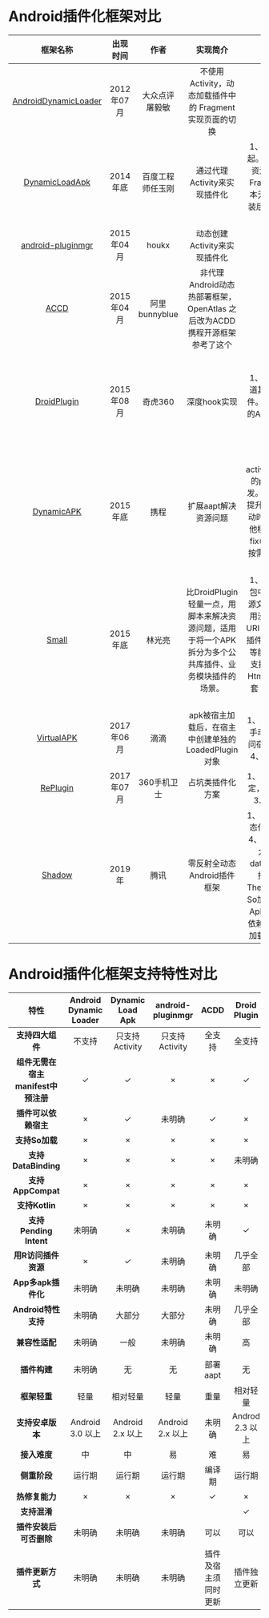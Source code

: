 # Android插件化框架对比

|                           框架名称                           |  出现时间  |       作者       |                           实现简介                           |                             优点                             |                             缺点                             |
| :----------------------------------------------------------: | :--------: | :--------------: | :----------------------------------------------------------: | :----------------------------------------------------------: | :----------------------------------------------------------: |
| [AndroidDynamicLoader](https://github.com/mmin18/AndroidDynamicLoader) | 2012年07月 |  大众点评屠毅敏  |   不使用Activity，动态加载插件中的 Fragment 实现页面的切换   |                                                              | 1、使用资源时要用`MyResources.getResource(Me.class)`而不是`context.getResources()`。2、需要使用URL mapping才能实现页面跳转。 |
| [DynamicLoadApk](https://github.com/singwhatiwanna/dynamic-load-apk) |  2014年底  | 百度工程师任玉刚 |                 通过代理Activity来实现插件化                 | 1、无需安装即可由宿主调起。2、支持用R访问plugin资源。3、支持Activity和FragmentActivity。4、基本无反射调用。5、插件安装后仍可独立运行从而便于调试。 | 1、需要使用『that』而不是『this』，所有activity都需要继承自proxy avtivity（proxy avtivity负责管理所有activity的生命周期）。2、无法启动apk内部的activity。3、不支持Service和BroadcastReceiver。 |
| [android-pluginmgr](https://github.com/houkx/android-pluginmgr) | 2015年04月 |      houkx       |                 动态创建Activity来实现插件化                 |                                                              | 1、未经过生产环境App测试。2、不支持Service和BroadcastReceiver。 |
|          [ACCD](https://github.com/woyaowenzi/ACDD)          | 2015年04月 |  阿里bunnyblue   | 非代理Android动态热部署框架，OpenAtlas 之后改为ACDD 携程开源框架参考了这个 |                                                              |                                                              |
|    [DroidPlugin](https://github.com/Qihoo360/DroidPlugin)    | 2015年08月 |     奇虎360      |                         深度hook实现                         | 1、**无需**重新编译、无需知道其源码。2、支持四大组件。3、API低侵入性：极少的API。4、代码、资源完全隔离。 | 1、不支持自定义推送栏。2、无法在插件中注册一些具有特殊Intent Filter的`Service`、`Activity`、`BroadcastReceiver`、`ContentProvider`等组件。3、缺乏对Native层的Hook，对某些带native代码的apk支持不好，可能无法运行。比如一部分游戏无法当作插件运行。 |
|   [DynamicAPK](https://github.com/CtripMobile/DynamicAPK)    |  2015年底  |       携程       |                     扩展aapt解决资源问题                     | 1、无需做任何activity/fragment/resource的proxy实现。2、并发开发。3、提升编译速度。4、提升启动速度(可以在App启动时仅加载必须的模块，其他模块按需加载)。5、Hot fix(包含代码和资源)。6、按需下载和加载任意功能模块(包含代码和资源) |                                                              |
|          [Small](https://github.com/wequick/Small)           |  2015年底  |      林光亮      | 比DroidPlugin轻量一点，用脚本来解决资源问题，适用于将一个APK拆分为多个公共库插件、业务模块插件的场景。 | 1、所有插件支持内置宿主包中。2、插件的编码和资源文件的使用与普通开发应用没有差别。3、通过设定 URI ，宿主以及 Native 应用插件，Web 插件，在线网页等能够方便进行通信。4、支持 Android 、 iOS 、和 Html5 ，三者可以通过同一套 Javascript 接口实现通信。 |                   1、不支持Service插件化。                   |
|       [VirtualAPK](https://github.com/didi/VirtualAPK)       | 2017年06月 |       滴滴       |    apk被宿主加载后，在宿主中创建单独的 LoadedPlugin 对象     | 1、支持四大组件。2、无需手动注册组件。3、支持访问宿主应用程序类和资源。4、支持Pending Intent。 |                                                              |
|       [RePlugin](https://github.com/Qihoo360/RePlugin)       | 2017年07月 |   360手机卫士    |                       占坑类插件化方案                       | 1、支持大部分特性。2、稳定，崩溃率低至万分之一。3、充分利用原生特性。 |                 1、组件需要在Manifest占坑。                  |
|         [Shadow](https://github.com/Tencent/Shadow)          |   2019年   |       腾讯       |                 零反射全动态Android插件框架                  | 1、零反射。2、框架自身动态化。3、宿主增量极小。4、Kotlin实现。5、支持四大组件、Fragment、databinding、跨进程使用插件Service、自定义Theme、插件访问宿主类、So加载、分段加载插件（多Apk分别加载或多Apk以此依赖加载）、一个Activity中加载多个Apk中的View...... |                                                              |



# Android插件化框架支持特性对比

|                特性                | Android Dynamic Loader | Dynamic Load Apk | android-pluginmgr |         ACDD         |  Droid Plugin   |  Dynamic APK   |     Small      |    Virtual APK    |   RePlugin   |    Shadow    |
| :--------------------------------: | :--------------------: | :--------------: | :---------------: | :------------------: | :-------------: | :------------: | :------------: | :---------------: | :----------: | :----------: |
|          **支持四大组件**          |         不支持         |  只支持Activity  |  只支持Activity   |        全支持        |     全支持      | 只支持Activity | 只支持Activity |    **全支持**     |    全支持    |    全支持    |
| **组件无需在宿主manifest中预注册** |           ✓            |        ✓         |         ×         |          ×           |        ✓        |       ×        |       ✓        |       **✓**       |      ✓       |      ✓       |
|        **插件可以依赖宿主**        |           ×            |        ✓         |      未明确       |          ✓           |        ×        |       ✓        |       ✓        |       **✓**       |   轻度依赖   |      ✓       |
|           **支持So加载**           |           ×            |        ×         |         ×         |          ×           |        ×        |       ×        |       ✓        |       **✓**       |      ✓       |      ✓       |
|        **支持DataBinding**         |           ×            |        ×         |         ×         |          ×           |     未明确      |       ×        |       ×        |       **✓**       |      ✓       |      ✓       |
|         **支持AppCompat**          |           ×            |        ×         |         ×         |          ×           |        ×        |       ×        |       ✓        |       **✓**       |      ✓       |      ✓       |
|           **支持Kotlin**           |           ×            |        ×         |         ×         |          ×           |        ×        |       ×        |       ×        |       **×**       |      ×       |      ✓       |
|       **支持Pending Intent**       |         未明确         |        ×         |      未明确       |        未明确        |        ✓        |       ×        |       ×        |       **✓**       |      ✓       |      ✓       |
|        **用R访问插件资源**         |           ×            |        ✓         |      未明确       |        未明确        |    几乎全部     |       ✓        |       ✓        |       **✓**       |      ×       |      ×       |
|         **App多apk插件化**         |         未明确         |      未明确      |      未明确       |        未明确        |     未明确      |       ✓        |       ✓        |       **✓**       |    未明确    |      ✓       |
|        **Android特性支持**         |         未明确         |      大部分      |      大部分       |        未明确        |    几乎全部     |     大部分     |     大部分     |   **几乎全部**    |   几乎全部   |   几乎全部   |
|           **兼容性适配**           |         未明确         |       一般       |      未明确       |        未明确        |       高        |      一般      |      中等      |      **高**       |      高      |     中等     |
|            **插件构建**            |         未明确         |        无        |        无         |       部署aapt       |       无        |    部署aapt    |   Gradle插件   |  **Gradle插件**   |  Gradle插件  |      无      |
|            **框架轻重**            |          轻量          |     相对轻量     |       轻量        |         重量         |    相对轻量     |    相对轻量    |    极其轻量    |   **相对轻量**    |   相对轻量   |   非常轻量   |
|          **支持安卓版本**          |    Android 3.0 以上    | Android 2.x 以上 | Android 2.x 以上  |        未明确        | Androd 2.3 以上 |     未明确     |  API Level 9+  | **API Level 15+** | API Level 9+ |    未明确    |
|            **接入难度**            |           中           |        中        |        易         |          难          |       易        |       中       |       难       |      **中**       |      易      |      难      |
|            **侧重阶段**            |         运行期         |      运行期      |      运行期       |        编译期        |     运行期      |     运行期     |     运行期     |    **运行期**     |    运行期    |    运行期    |
|           **热修复能力**           |           ×            |        ×         |         ×         |          ✓           |        ×        |       ✓        |       ×        |       **×**       |      ×       |      ×       |
|            **支持混淆**            |                        |                  |                   |                      |        ✓        |                |       ✓        |       **✓**       |      ✓       |      ✓       |
|       **插件安装后可否删除**       |         未明确         |      未明确      |      未明确       |         可以         |      可以       |     未明确     |     未明确     |     **不能**      |     不能     |    未明确    |
|          **插件更新方式**          |         未明确         |      未明确      |      未明确       | 插件及宿主须同时更新 |  插件独立更新   |     未明确     |  插件独立更新  | **插件独立更新**  | 插件独立更新 | 插件独立更新 |

